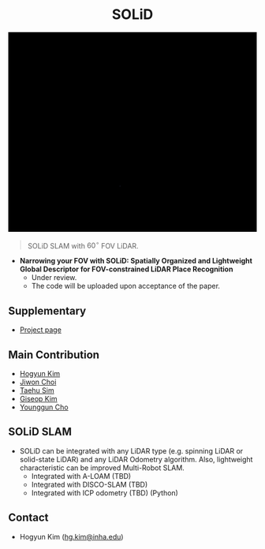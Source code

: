 <div align="center">
    <h1> SOLiD </h1>
</div>

![image](fig/kitti05_solid.gif)
</div>

> SOLiD SLAM with $60^\circ$ FOV LiDAR.  


* **Narrowing your FOV with SOLiD: Spatially Organized and Lightweight Global Descriptor for FOV-constrained LiDAR Place Recognition**
	* Under review.
	* The code will be uploaded upon acceptance of the paper.

## Supplementary
* [Project page](https://sites.google.com/view/lidar-solid)

## Main Contribution
* [Hogyun Kim](https://scholar.google.com/citations?user=t5UEbooAAAAJ&hl=ko)
* [Jiwon Choi](https://scholar.google.com/citations?user=wL8VdUMAAAAJ&hl=ko)
* [Taehu Sim](https://scholar.google.com/citations?user=UPg-JuQAAAAJ&hl=ko)
* [Giseop Kim](https://scholar.google.com/citations?user=9mKOLX8AAAAJ&hl=ko)
* [Younggun Cho](https://scholar.google.com/citations?user=W5MOKWIAAAAJ&hl=ko)

## SOLiD SLAM
* SOLiD can be integrated with any LiDAR type (e.g. spinning LiDAR or solid-state LiDAR) and any LiDAR Odometry algorithm. Also, lightweight characteristic can be improved Multi-Robot SLAM. 
	* Integrated with A-LOAM (TBD)
	* Integrated with DISCO-SLAM (TBD)
	* Integrated with ICP odometry (TBD) (Python)

## Contact
* Hogyun Kim (hg.kim@inha.edu)
